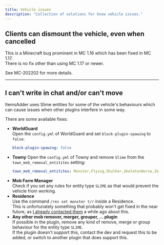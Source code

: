 ```yaml
---
title: Vehicle issues
description: "Collection of solutions for know vehicle issues."
---
```


## Clients can dismount the vehicle, even when cancelled

This is a Minecraft bug prominent in MC 1.16 which has been fixed in MC 1.17.  
There is no fix other than using MC 1.17 or newer.

See MC-202202 for more details.

----

## I can't write in chat and/or can't move

ItemsAdder uses Slime entities for some of the vehicle's behaviours which can cause issues when other plugins interfere in some way.

There are some available fixes:

- **WorldGuard**  
  Open the `config.yml` of WorldGuard and set `block-plugin-spawing` to `false`:  
  ```yaml
  block-plugin-spawing: false
  ```
- **Towny**
  Open the `config.yml` of Towny and remove `Slime` from the `town_mob_removal_entitites` setting:  
  ```yaml
  town_mob_removal_entitites: Monster,Flying,Shulker,SkeletonHorse,ZombieHorse
  ```
- **Mob Farm Manager**  
  Check if you set any rules for entity type `SLIME` as that would prevent the vehicle from working.
- **Residence**  
  Use the command `/res set monster t/r` inside a Residence.  
  This is unfortunately something that probably won't get fixed in the near future, as [I already contacted them][residence-issue] a while ago about this.
- **Any other mob remover, merger, grouper, ... plugin**  
  If possible in the plugin, remove any kind of remove, merge or group behaviour for the entity type `SLIME`.  
  If the plugin doesn't support this, contact the dev and request this to be added, or switch to another plugin that does support this.
  
  
[residence-issue]: https://github.com/Zrips/Residence/issues/469#issuecomment-801425643